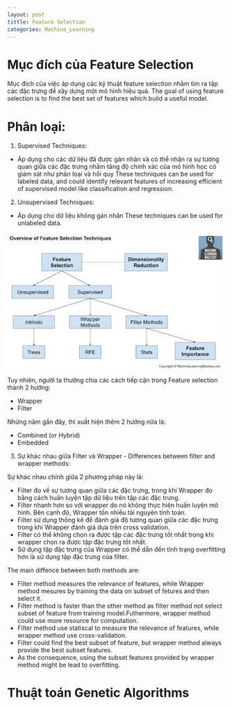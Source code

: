 ```yaml
---
layout: post
tittle: Feature Selection
categories: Machine_Learning
---
```

# Mục đích của Feature Selection
Mục đích của việc áp dụng các kỹ thuật feature selection nhằm tìm ra tập các đặc trưng để xây dựng một mô hình hiệu quả.
The goal of using feature selection is to find the best set of features which build a useful model.
# Phân loại:
1. Supervised Techniques:
*   Áp dụng cho các dữ liệu đã được gán nhãn và có thể nhận ra sự tương quan giữa các đặc trưng nhằm tăng độ chính xác của mô hình học có giám sát như phân loại và hồi quy
These techniques can be used for labeled data, and could identify relevant features of increasing efficient of supervised model like classification and regression.
2. Unsupervised Techniques:
*   Áp dụng cho dữ liệu không gán nhãn
These techniques can be used for unlabeled data.

![alt](https://raw.githubusercontent.com/khangdltUIT/khangdltUIT.github.io/master/images/Overview-of-Feature-Selection-Techniques3.webp
)

Tuy nhiên, người ta thường chia các cách tiếp cận trong Feature selection thành 2 hướng:

* Wrapper
* Filter

Những năm gần đây, thì xuất hiện thêm 2 hướng nữa là:

* Combined (or Hybrid)
* Embedded

3. Sự khác nhau giữa Filter và Wrapper - Differences between filter and wrapper methods:

Sự khác nhau chính giữa 2 phương pháp này là:
* Filter đo về sự tương quan giữa các đặc trưng, trong khi Wrapper đo bằng cách huấn luyện tập dữ liệu trên tập các đặc trưng.
* Filter nhanh hơn so với wrapper do nó không thực hiện huấn luyện mô hình. Bên cạnh đó, Wrapper tốn nhiều tài nguyên tính toán.
* Filter sử dụng thống kê để đánh giá độ tương quan giữa các đặc trưng trong khi Wrapper đánh giá dựa trên cross validation.
* Filter có thể không chọn ra được tập các đặc trưng tốt nhất trong khi wrapper chọn ra được tập đặc trưng tốt nhất.
* Sử dụng tập đặc trưng của Wrapper có thể dẫn đến tình trạng overfitting hơn là sử dụng tập đặc trưng của filter.

The main diffence between both methods are:
* Filter method measures the relevance of features, while Wrapper method mesures by training the data on subset of fetures and then select it.
* Filter method is faster than the other method as filter method not select subset of feature from training model.Futhermore, wrapper method could use more resource for computation.
* Filter method use statiscal to measure the relevance of features, while wrapper method use cross-validation.
* Filter could find the best subset of feature, but wrapper method always provide the best subset features.
* As the consequence, using the subset features provided by wrapper method might be lead to overfitting.

# Thuật toán Genetic Algorithms

